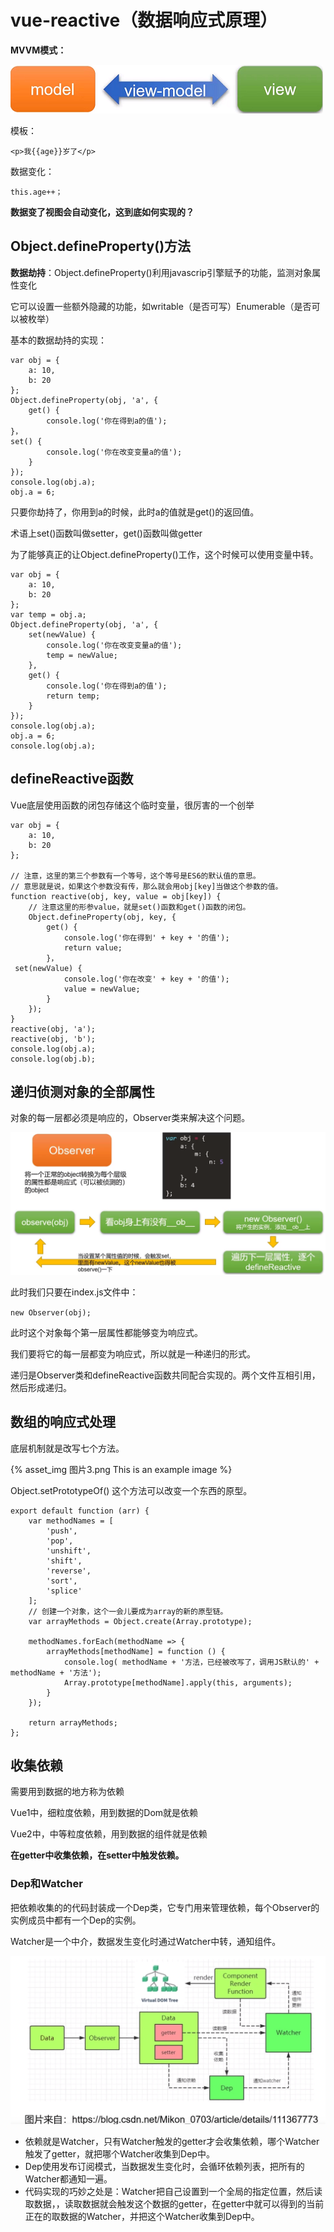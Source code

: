 # vue-reactive（数据响应式原理）

**MVVM模式：**

![图片1](./README/图片1.png)

模板：

`<p>我{{age}}岁了</p>`

数据变化：

`this.age++；`

**数据变了视图会自动变化，这到底如何实现的？** 

## Object.defineProperty()方法

**数据劫持**：Object.defineProperty()利用javascrip引擎赋予的功能，监测对象属性变化

它可以设置一些额外隐藏的功能，如writable（是否可写）Enumerable（是否可以被枚举）

基本的数据劫持的实现：

```vue
var obj = {
    a: 10,
    b: 20
};
Object.defineProperty(obj, 'a', {
    get() {
        console.log('你在得到a的值');
}，
set() {
        console.log('你在改变变量a的值');
    }
});
console.log(obj.a);
obj.a = 6;
```

只要你劫持了，你用到a的时候，此时a的值就是get()的返回值。

术语上set()函数叫做setter，get()函数叫做getter

为了能够真正的让Object.defineProperty()工作，这个时候可以使用变量中转。

```vue
var obj = {
    a: 10,
    b: 20
};
var temp = obj.a;
Object.defineProperty(obj, 'a', {
    set(newValue) {
        console.log('你在改变变量a的值');
        temp = newValue;
    },
    get() {
        console.log('你在得到a的值');
        return temp;
    }
});
console.log(obj.a);
obj.a = 6;
console.log(obj.a);
```

## defineReactive函数

Vue底层使用函数的闭包存储这个临时变量，很厉害的一个创举

```vue
var obj = {
    a: 10,
    b: 20
};

// 注意，这里的第三个参数有一个等号，这个等号是ES6的默认值的意思。
// 意思就是说，如果这个参数没有传，那么就会用obj[key]当做这个参数的值。
function reactive(obj, key, value = obj[key]) {
    // 注意这里的形参value，就是set()函数和get()函数的闭包。
    Object.defineProperty(obj, key, {
        get() {
            console.log('你在得到' + key + '的值');
            return value;
        }，
 set(newValue) {
            console.log('你在改变' + key + '的值');
            value = newValue;
        }
    });
}
reactive(obj, 'a');
reactive(obj, 'b');
console.log(obj.a);
console.log(obj.b);
```

## 递归侦测对象的全部属性

对象的每一层都必须是响应的，Observer类来解决这个问题。

![图片2](./README/图片2.png)

此时我们只要在index.js文件中：

`new Observer(obj);`

此时这个对象每个第一层属性都能够变为响应式。

我们要将它的每一层都变为响应式，所以就是一种递归的形式。

递归是Observer类和defineReactive函数共同配合实现的。两个文件互相引用，然后形成递归。

## 数组的**响应式**处理

底层机制就是改写七个方法。

{% asset_img 图片3.png This is an example image %}

Object.setPrototypeOf() 这个方法可以改变一个东西的原型。

```vue
export default function (arr) {
    var methodNames = [
        'push',
        'pop',
        'unshift',
        'shift',
        'reverse',
        'sort',
        'splice'
    ];
    // 创建一个对象，这个一会儿要成为array的新的原型链。
    var arrayMethods = Object.create(Array.prototype);

    methodNames.forEach(methodName => {
        arrayMethods[methodName] = function () {
            console.log( methodName + '方法，已经被改写了，调用JS默认的' + methodName + '方法');
            Array.prototype[methodName].apply(this, arguments);
        }
    });

    return arrayMethods;
};
```

## 收集依赖

需要用到数据的地方称为依赖

Vue1中，细粒度依赖，用到数据的Dom就是依赖

Vue2中，中等粒度依赖，用到数据的组件就是依赖

**在getter中收集依赖，在setter中触发依赖。**

### Dep和Watcher

把依赖收集的的代码封装成一个Dep类，它专门用来管理依赖，每个Observer的实例成员中都有一个Dep的实例。

Watcher是一个中介，数据发生变化时通过Watcher中转，通知组件。

![图片4](./README/图片4.png)

- 依赖就是Watcher，只有Watcher触发的getter才会收集依赖，哪个Watcher触发了getter，就把哪个Watcher收集到Dep中。
- Dep使用发布订阅模式，当数据发生变化时，会循环依赖列表，把所有的Watcher都通知一遍。
- 代码实现的巧妙之处是：Watcher把自己设置到一个全局的指定位置，然后读取数据，，读取数据就会触发这个数据的getter，在getter中就可以得到的当前正在的取数据的Watcher，并把这个Watcher收集到Dep中。

